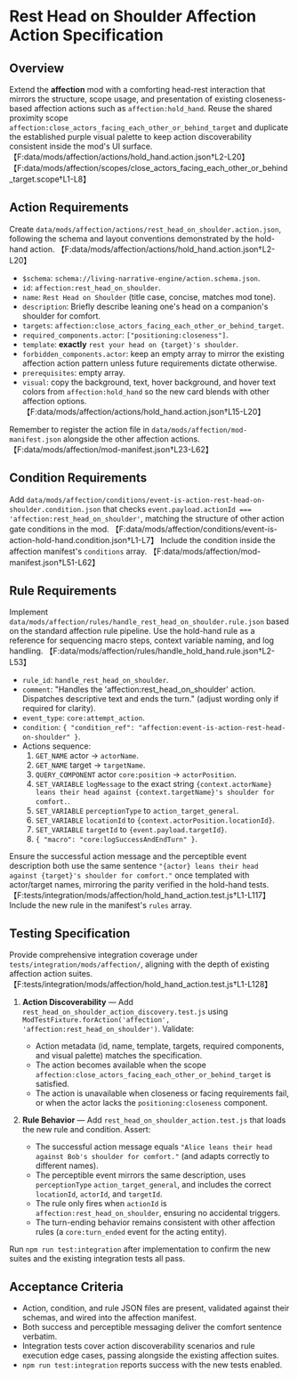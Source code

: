 # Rest Head on Shoulder Affection Action Specification

## Overview

Extend the **affection** mod with a comforting head-rest interaction that mirrors the structure, scope usage, and presentation of existing closeness-based affection actions such as `affection:hold_hand`. Reuse the shared proximity scope `affection:close_actors_facing_each_other_or_behind_target` and duplicate the established purple visual palette to keep action discoverability consistent inside the mod's UI surface. 【F:data/mods/affection/actions/hold_hand.action.json†L2-L20】【F:data/mods/affection/scopes/close_actors_facing_each_other_or_behind_target.scope†L1-L8】

## Action Requirements

Create `data/mods/affection/actions/rest_head_on_shoulder.action.json`, following the schema and layout conventions demonstrated by the hold-hand action. 【F:data/mods/affection/actions/hold_hand.action.json†L2-L20】

- `$schema`: `schema://living-narrative-engine/action.schema.json`.
- `id`: `affection:rest_head_on_shoulder`.
- `name`: `Rest Head on Shoulder` (title case, concise, matches mod tone).
- `description`: Briefly describe leaning one's head on a companion's shoulder for comfort.
- `targets`: `affection:close_actors_facing_each_other_or_behind_target`.
- `required_components.actor`: `["positioning:closeness"]`.
- `template`: **exactly** `rest your head on {target}'s shoulder`.
- `forbidden_components.actor`: keep an empty array to mirror the existing affection action pattern unless future requirements dictate otherwise.
- `prerequisites`: empty array.
- `visual`: copy the background, text, hover background, and hover text colors from `affection:hold_hand` so the new card blends with other affection options. 【F:data/mods/affection/actions/hold_hand.action.json†L15-L20】

Remember to register the action file in `data/mods/affection/mod-manifest.json` alongside the other affection actions. 【F:data/mods/affection/mod-manifest.json†L23-L62】

## Condition Requirements

Add `data/mods/affection/conditions/event-is-action-rest-head-on-shoulder.condition.json` that checks `event.payload.actionId === 'affection:rest_head_on_shoulder'`, matching the structure of other action gate conditions in the mod. 【F:data/mods/affection/conditions/event-is-action-hold-hand.condition.json†L1-L7】 Include the condition inside the affection manifest's `conditions` array. 【F:data/mods/affection/mod-manifest.json†L51-L62】

## Rule Requirements

Implement `data/mods/affection/rules/handle_rest_head_on_shoulder.rule.json` based on the standard affection rule pipeline. Use the hold-hand rule as a reference for sequencing macro steps, context variable naming, and log handling. 【F:data/mods/affection/rules/handle_hold_hand.rule.json†L2-L53】

- `rule_id`: `handle_rest_head_on_shoulder`.
- `comment`: "Handles the 'affection:rest_head_on_shoulder' action. Dispatches descriptive text and ends the turn." (adjust wording only if required for clarity).
- `event_type`: `core:attempt_action`.
- `condition`: `{ "condition_ref": "affection:event-is-action-rest-head-on-shoulder" }`.
- Actions sequence:
  1. `GET_NAME` actor → `actorName`.
  2. `GET_NAME` target → `targetName`.
  3. `QUERY_COMPONENT` actor `core:position` → `actorPosition`.
  4. `SET_VARIABLE` `logMessage` to the exact string `{context.actorName} leans their head against {context.targetName}'s shoulder for comfort.`.
  5. `SET_VARIABLE` `perceptionType` to `action_target_general`.
  6. `SET_VARIABLE` `locationId` to `{context.actorPosition.locationId}`.
  7. `SET_VARIABLE` `targetId` to `{event.payload.targetId}`.
  8. `{ "macro": "core:logSuccessAndEndTurn" }`.

Ensure the successful action message and the perceptible event description both use the same sentence `"{actor} leans their head against {target}'s shoulder for comfort."` once templated with actor/target names, mirroring the parity verified in the hold-hand tests. 【F:tests/integration/mods/affection/hold_hand_action.test.js†L1-L117】 Include the new rule in the manifest's `rules` array.

## Testing Specification

Provide comprehensive integration coverage under `tests/integration/mods/affection/`, aligning with the depth of existing affection action suites. 【F:tests/integration/mods/affection/hold_hand_action.test.js†L1-L128】

1. **Action Discoverability** — Add `rest_head_on_shoulder_action_discovery.test.js` using `ModTestFixture.forAction('affection', 'affection:rest_head_on_shoulder')`. Validate:
   - Action metadata (id, name, template, targets, required components, and visual palette) matches the specification.
   - The action becomes available when the scope `affection:close_actors_facing_each_other_or_behind_target` is satisfied.
   - The action is unavailable when closeness or facing requirements fail, or when the actor lacks the `positioning:closeness` component.

2. **Rule Behavior** — Add `rest_head_on_shoulder_action.test.js` that loads the new rule and condition. Assert:
   - The successful action message equals `"Alice leans their head against Bob's shoulder for comfort."` (and adapts correctly to different names).
   - The perceptible event mirrors the same description, uses `perceptionType` `action_target_general`, and includes the correct `locationId`, `actorId`, and `targetId`.
   - The rule only fires when `actionId` is `affection:rest_head_on_shoulder`, ensuring no accidental triggers.
   - The turn-ending behavior remains consistent with other affection rules (a `core:turn_ended` event for the acting entity).

Run `npm run test:integration` after implementation to confirm the new suites and the existing integration tests all pass.

## Acceptance Criteria

- Action, condition, and rule JSON files are present, validated against their schemas, and wired into the affection manifest.
- Both success and perceptible messaging deliver the comfort sentence verbatim.
- Integration tests cover action discoverability scenarios and rule execution edge cases, passing alongside the existing affection suites.
- `npm run test:integration` reports success with the new tests enabled.
